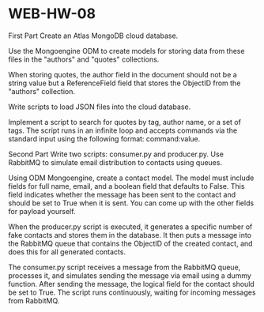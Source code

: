 # WEB-HW-08
First Part
Create an Atlas MongoDB cloud database.

Use the Mongoengine ODM to create models for storing data from these files in the "authors" and "quotes" collections.

When storing quotes, the author field in the document should not be a string value but a ReferenceField field that stores the ObjectID from the "authors" collection.

Write scripts to load JSON files into the cloud database.

Implement a script to search for quotes by tag, author name, or a set of tags. The script runs in an infinite loop and accepts commands via the standard input using the following format: command:value.


Second Part
Write two scripts: consumer.py and producer.py. Use RabbitMQ to simulate email distribution to contacts using queues.

Using ODM Mongoengine, create a contact model. The model must include fields for full name, email, and a boolean field that defaults to False. This field indicates whether the message has been sent to the contact and should be set to True when it is sent. You can come up with the other fields for payload yourself.

When the producer.py script is executed, it generates a specific number of fake contacts and stores them in the database. It then puts a message into the RabbitMQ queue that contains the ObjectID of the created contact, and does this for all generated contacts.

The consumer.py script receives a message from the RabbitMQ queue, processes it, and simulates sending the message via email using a dummy function. After sending the message, the logical field for the contact should be set to True. The script runs continuously, waiting for incoming messages from RabbitMQ.
